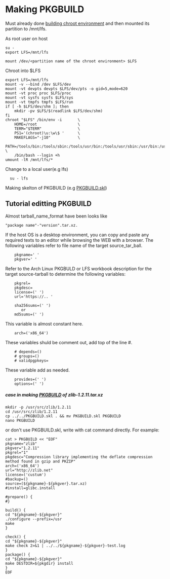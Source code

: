 # Making PKGBUILD
 Must already done [building chroot environment](../Building%20chroot%20environment.md) and then mounted its partition to /mnt/lfs.
 
As root user on host

    su -
    export LFS=/mnt/lfs

    mount /dev/<partition name of the chroot environment> $LFS

Chroot into $LFS

    export LFS=/mnt/lfs
    mount -v --bind /dev $LFS/dev
    mount -vt devpts devpts $LFS/dev/pts -o gid=5,mode=620
    mount -vt proc proc $LFS/proc
    mount -vt sysfs sysfs $LFS/sys
    mount -vt tmpfs tmpfs $LFS/run
    if [ -h $LFS/dev/shm ]; then
        mkdir -pv $LFS/$(readlink $LFS/dev/shm)
    fi
    chroot "$LFS" /bin/env -i       \
        HOME=/root                  \
        TERM="$TERM"                \
        PS1='(chroot)\u:\w\$ '      \
        MAKEFLAGS="-j10"            \
        PATH=/tools/bin:/tools/sbin:/tools/usr/bin:/tools/usr/sbin:/usr/bin:/usr/sbin \
        /bin/bash --login +h
    umount -lR /mnt/lfs/*

Change to a local user(e.g lfs)

      su - lfs
    
Making skelton of PKGBUILD (e.g  [PKGBUILD.skl](PKGBUILD.skl))


## Tutorial editting PKGBUILD
Almost tarball_name_format have been looks like
```
"package name"-"version".tar.xz.
````
If the host OS is a desktop environment, you can copy and paste any required texts to an editor while browsing the WEB with a browser. The following variables refer to file name of the target source_tar_ball. 

        pkgname=' '
        pkgver=' '

Refer to the Arch Linux PKGBULD or LFS workbook description for the target source-tarball to determine the following variables: 

        pkgrel=
        pkgdesc=
        license=(' ')
        url='https://.. '
        
        sha256sums=(' ')
           or  
        md5sums=(' ')

 
This variable is almost constant here.

        arch=('x86_64')

These variables shuld be comment out, add top of the line #.

        # depends=()
        # groups=()
        # validpgpkeys=

These variable add as needed.

        provides=(' ')
        options=(' ')

##### case in making [PKGBUILD](zlib/1.2.11/PKGBUILD) of zlib-1.2.11.tar.xz

    mkdir -p /usr/src/zlib/1.2.11
    cd /usr/src/zlib/1.2.11
    cp ../../PKGBUILD.skl . && mv PKGBUILD.skl PKGBUILD
    nano PKGBUILD

or don't use PKGBUILD.skl, write with cat command directly. For example:

    cat > PKGBUILD << "EOF"
    pkgname="zlib"
    pkgver="1.2.11" 
    pkgrel="1"
    pkgdesc="Compression library implementing the deflate compression method found in gzip and PKZIP"
    arch=('x86_64')
    url="http://zlib.net"
    license=('custum')
    #backup=()
    source=(${pkgname}-${pkgver}.tar.xz)
    #install=glibc.install
    
    #prepare() {
    #}
    
    build() {
    cd "${pkgname}-${pkgver}"
    ./configure --prefix=/usr
    make
    }
    
    check() {
    cd "${pkgname}-${pkgver}"
    make check 2>&1 | ../../${pkgname}-${pkgver}-test.log
    }
    package() {
    cd "${pkgname}-${pkgver}"
    make DESTDIR=${pkgdir} install
    }
    EOF
